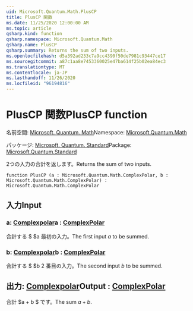 ```yaml
---
uid: Microsoft.Quantum.Math.PlusCP
title: PlusCP 関数
ms.date: 11/25/2020 12:00:00 AM
ms.topic: article
qsharp.kind: function
qsharp.namespace: Microsoft.Quantum.Math
qsharp.name: PlusCP
qsharp.summary: Returns the sum of two inputs.
ms.openlocfilehash: d5a392ad233c7a9cc4390f50de7981c93447ce17
ms.sourcegitcommit: a87c1aa8e7453360025e47ba614f25b02ea84ec3
ms.translationtype: MT
ms.contentlocale: ja-JP
ms.lasthandoff: 11/26/2020
ms.locfileid: "96194816"
---
```

# <a name="pluscp-function"></a><span data-ttu-id="3dbe0-102">PlusCP 関数</span><span class="sxs-lookup"><span data-stu-id="3dbe0-102">PlusCP function</span></span>

<span data-ttu-id="3dbe0-103">名前空間: [Microsoft. Quantum. Math](xref:Microsoft.Quantum.Math)</span><span class="sxs-lookup"><span data-stu-id="3dbe0-103">Namespace: [Microsoft.Quantum.Math](xref:Microsoft.Quantum.Math)</span></span>

<span data-ttu-id="3dbe0-104">パッケージ: [Microsoft. Quantum. Standard](https://nuget.org/packages/Microsoft.Quantum.Standard)</span><span class="sxs-lookup"><span data-stu-id="3dbe0-104">Package: [Microsoft.Quantum.Standard](https://nuget.org/packages/Microsoft.Quantum.Standard)</span></span>


<span data-ttu-id="3dbe0-105">2つの入力の合計を返します。</span><span class="sxs-lookup"><span data-stu-id="3dbe0-105">Returns the sum of two inputs.</span></span>

```qsharp
function PlusCP (a : Microsoft.Quantum.Math.ComplexPolar, b : Microsoft.Quantum.Math.ComplexPolar) : Microsoft.Quantum.Math.ComplexPolar
```


## <a name="input"></a><span data-ttu-id="3dbe0-106">入力</span><span class="sxs-lookup"><span data-stu-id="3dbe0-106">Input</span></span>

### <a name="a--complexpolar"></a><span data-ttu-id="3dbe0-107">a: [Complexpolar](xref:Microsoft.Quantum.Math.ComplexPolar)</span><span class="sxs-lookup"><span data-stu-id="3dbe0-107">a : [ComplexPolar](xref:Microsoft.Quantum.Math.ComplexPolar)</span></span>

<span data-ttu-id="3dbe0-108">合計する $ $a 最初の入力。</span><span class="sxs-lookup"><span data-stu-id="3dbe0-108">The first input $a$ to be summed.</span></span>


### <a name="b--complexpolar"></a><span data-ttu-id="3dbe0-109">b: [Complexpolar](xref:Microsoft.Quantum.Math.ComplexPolar)</span><span class="sxs-lookup"><span data-stu-id="3dbe0-109">b : [ComplexPolar](xref:Microsoft.Quantum.Math.ComplexPolar)</span></span>

<span data-ttu-id="3dbe0-110">合計する $ $b 2 番目の入力。</span><span class="sxs-lookup"><span data-stu-id="3dbe0-110">The second input $b$ to be summed.</span></span>



## <a name="output--complexpolar"></a><span data-ttu-id="3dbe0-111">出力: [Complexpolar](xref:Microsoft.Quantum.Math.ComplexPolar)</span><span class="sxs-lookup"><span data-stu-id="3dbe0-111">Output : [ComplexPolar](xref:Microsoft.Quantum.Math.ComplexPolar)</span></span>

<span data-ttu-id="3dbe0-112">合計 $a + b $ です。</span><span class="sxs-lookup"><span data-stu-id="3dbe0-112">The sum $a + b$.</span></span>